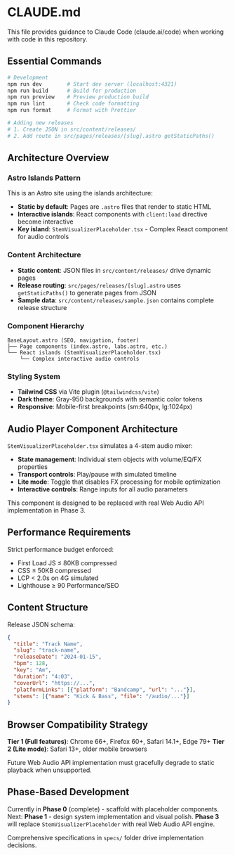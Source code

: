 # CLAUDE.md

This file provides guidance to Claude Code (claude.ai/code) when working with code in this repository.

## Essential Commands

```bash
# Development
npm run dev        # Start dev server (localhost:4321)
npm run build      # Build for production  
npm run preview    # Preview production build
npm run lint       # Check code formatting
npm run format     # Format with Prettier

# Adding new releases
# 1. Create JSON in src/content/releases/
# 2. Add route in src/pages/releases/[slug].astro getStaticPaths()
```

## Architecture Overview

### Astro Islands Pattern
This is an Astro site using the islands architecture:
- **Static by default**: Pages are `.astro` files that render to static HTML
- **Interactive islands**: React components with `client:load` directive become interactive
- **Key island**: `StemVisualizerPlaceholder.tsx` - Complex React component for audio controls

### Content Architecture
- **Static content**: JSON files in `src/content/releases/` drive dynamic pages
- **Release routing**: `src/pages/releases/[slug].astro` uses `getStaticPaths()` to generate pages from JSON
- **Sample data**: `src/content/releases/sample.json` contains complete release structure

### Component Hierarchy
```
BaseLayout.astro (SEO, navigation, footer)
├── Page components (index.astro, labs.astro, etc.)  
└── React islands (StemVisualizerPlaceholder.tsx)
    └── Complex interactive audio controls
```

### Styling System
- **Tailwind CSS** via Vite plugin (`@tailwindcss/vite`)
- **Dark theme**: Gray-950 backgrounds with semantic color tokens
- **Responsive**: Mobile-first breakpoints (sm:640px, lg:1024px)

## Audio Player Component Architecture

`StemVisualizerPlaceholder.tsx` simulates a 4-stem audio mixer:
- **State management**: Individual stem objects with volume/EQ/FX properties
- **Transport controls**: Play/pause with simulated timeline
- **Lite mode**: Toggle that disables FX processing for mobile optimization
- **Interactive controls**: Range inputs for all audio parameters

This component is designed to be replaced with real Web Audio API implementation in Phase 3.

## Performance Requirements

Strict performance budget enforced:
- First Load JS ≤ 80KB compressed
- CSS ≤ 50KB compressed  
- LCP < 2.0s on 4G simulated
- Lighthouse ≥ 90 Performance/SEO

## Content Structure

Release JSON schema:
```json
{
  "title": "Track Name",
  "slug": "track-name",
  "releaseDate": "2024-01-15", 
  "bpm": 128,
  "key": "Am",
  "duration": "4:03",
  "coverUrl": "https://...",
  "platformLinks": [{"platform": "Bandcamp", "url": "..."}],
  "stems": [{"name": "Kick & Bass", "file": "/audio/..."}]
}
```

## Browser Compatibility Strategy

**Tier 1 (Full features)**: Chrome 66+, Firefox 60+, Safari 14.1+, Edge 79+
**Tier 2 (Lite mode)**: Safari 13+, older mobile browsers

Future Web Audio API implementation must gracefully degrade to static playback when unsupported.

## Phase-Based Development

Currently in **Phase 0** (complete) - scaffold with placeholder components.
Next: **Phase 1** - design system implementation and visual polish.
**Phase 3** will replace `StemVisualizerPlaceholder` with real Web Audio API engine.

Comprehensive specifications in `specs/` folder drive implementation decisions.